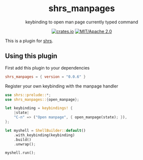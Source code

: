 
<div align="center">

# shrs_manpages

keybinding to open man page currently typed command

[![crates.io](https://img.shields.io/crates/v/shrs_manpages.svg)](https://crates.io/crates/shrs_manpages)
[![MIT/Apache 2.0](https://img.shields.io/badge/license-MIT%2FApache-blue.svg)](#)

</div>

This is a plugin for [shrs](https://github.com/MrPicklePinosaur/shrs).

## Using this plugin

First add this plugin to your dependencies
```toml
shrs_manpages = { version = "0.0.6" }
```

Register your own keybinding with the manpage handler
```rust
use shrs::prelude::*;
use shrs_manpages::{open_manpage};

let keybinding = keybindings! {
    |state|
    "C-n" => ("Open manpage", { open_manpage(state); }),
};

let myshell = ShellBuilder::default()
    .with_keybinding(keybinding)
    .build()
    .unwrap();

myshell.run();

```
